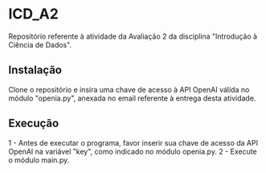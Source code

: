 # ICD_A2
Repositório referente à atividade da Avaliação 2 da disciplina "Introdução à Ciência de Dados".

## Instalação
Clone o repositório e insira uma chave de acesso à API OpenAI válida no módulo "openia.py", anexada no email referente à entrega desta atividade.

## Execução
1 - Antes de executar o programa, favor inserir sua chave de acesso da API OpenAI na variável "key", como indicado no módulo openia.py.
2 - Execute o módulo main.py.

